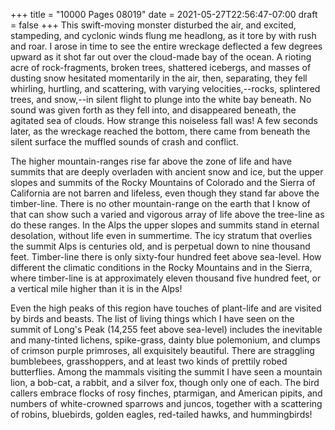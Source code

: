 +++
title = "10000 Pages 08019"
date = 2021-05-27T22:56:47-07:00
draft = false
+++
This swift-moving monster disturbed the air, and excited, stampeding, and cyclonic winds flung me headlong, as it tore by with rush and roar. I arose in time to see the entire wreckage deflected a few degrees upward as it shot far out over the cloud-made bay of the ocean. A rioting acre of rock-fragments, broken trees, shattered icebergs, and masses of dusting snow hesitated momentarily in the air, then, separating, they fell whirling, hurtling, and scattering, with varying velocities,--rocks, splintered trees, and snow,--in silent flight to plunge into the white bay beneath. No sound was given forth as they fell into, and disappeared beneath, the agitated sea of clouds. How strange this noiseless fall was! A few seconds later, as the wreckage reached the bottom, there came from beneath the silent surface the muffled sounds of crash and conflict.

The higher mountain-ranges rise far above the zone of life and have summits that are deeply overladen with ancient snow and ice, but the upper slopes and summits of the Rocky Mountains of Colorado and the Sierra of California are not barren and lifeless, even though they stand far above the timber-line. There is no other mountain-range on the earth that I know of that can show such a varied and vigorous array of life above the tree-line as do these ranges. In the Alps the upper slopes and summits stand in eternal desolation, without life even in summertime. The icy stratum that overlies the summit Alps is centuries old, and is perpetual down to nine thousand feet. Timber-line there is only sixty-four hundred feet above sea-level. How different the climatic conditions in the Rocky Mountains and in the Sierra, where timber-line is at approximately eleven thousand five hundred feet, or a vertical mile higher than it is in the Alps!

Even the high peaks of this region have touches of plant-life and are visited by birds and beasts. The list of living things which I have seen on the summit of Long's Peak (14,255 feet above sea-level) includes the inevitable and many-tinted lichens, spike-grass, dainty blue polemonium, and clumps of crimson purple primroses, all exquisitely beautiful. There are straggling bumblebees, grasshoppers, and at least two kinds of prettily robed butterflies. Among the mammals visiting the summit I have seen a mountain lion, a bob-cat, a rabbit, and a silver fox, though only one of each. The bird callers embrace flocks of rosy finches, ptarmigan, and American pipits, and numbers of white-crowned sparrows and juncos, together with a scattering of robins, bluebirds, golden eagles, red-tailed hawks, and hummingbirds!
